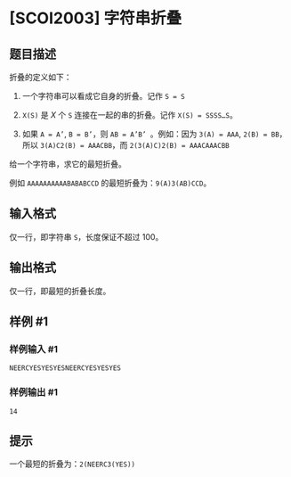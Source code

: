 # [SCOI2003] 字符串折叠

## 题目描述

折叠的定义如下：

1. 一个字符串可以看成它自身的折叠。记作 ```S = S```

2. ```X(S)``` 是 $X$ 个 ```S``` 连接在一起的串的折叠。记作 ```X(S) = SSSS…S```。

3. 如果 ```A = A’```, ```B = B’```，则 ```AB = A’B’ ```。例如：因为 ```3(A) = AAA```, ```2(B) = BB```，所以 ```3(A)C2(B) = AAACBB```，而 ```2(3(A)C)2(B) = AAACAAACBB```

给一个字符串，求它的最短折叠。

例如 ```AAAAAAAAAABABABCCD``` 的最短折叠为：```9(A)3(AB)CCD```。

## 输入格式

仅一行，即字符串 `S`，长度保证不超过 $100$。

## 输出格式

仅一行，即最短的折叠长度。

## 样例 #1

### 样例输入 #1

```
NEERCYESYESYESNEERCYESYESYES
```

### 样例输出 #1

```
14
```

## 提示

一个最短的折叠为：`2(NEERC3(YES))`